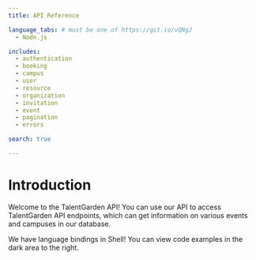 ```yaml
---
title: API Reference

language_tabs: # must be one of https://git.io/vQNgJ
  - Node.js

includes:
  - authentication
  - booking
  - campus
  - user
  - resource
  - organization
  - invitation
  - event
  - pagination
  - errors

search: true

---
```


# Introduction

Welcome to the TalentGarden API! You can use our API to access TalentGarden API endpoints, which can get information on various events and campuses in our database.

We have language bindings in Shell! You can view code examples in the dark area to the right.


<!-- docker run --rm --name dp-api-docs -p 4567:4567 -v $(pwd)/source:/srv/slate/source slatedocs/slate serve -->